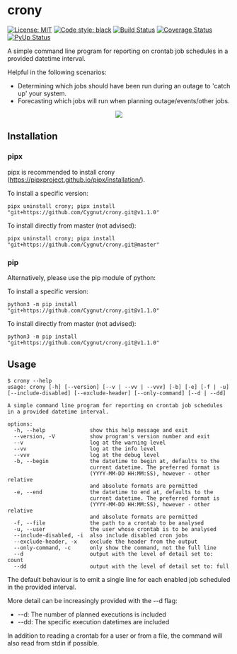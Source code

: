 # crony
[![License: MIT](https://img.shields.io/badge/License-MIT-yellow.svg)](https://opensource.org/licenses/MIT)
[![Code style: black](https://img.shields.io/badge/code%20style-black-000000.svg)](https://github.com/psf/black)
[![Build Status](https://travis-ci.com/Cygnut/crony.svg?branch=master)](https://travis-ci.com/github/Cygnut/crony)
[![Coverage Status](https://coveralls.io/repos/github/Cygnut/crony/badge.svg?branch=master&service=github&kill_cache=1)](https://coveralls.io/github/Cygnut/crony)
[![PyUp Status](https://pyup.io/repos/github/Cygnut/crony/shield.svg)](https://pyup.io/account/repos/github/Cygnut/crony)

A simple command line program for reporting on crontab job schedules in a provided datetime interval.

Helpful in the following scenarios:
- Determining which jobs should have been run during an outage to 'catch up' your system.
- Forecasting which jobs will run when planning outage/events/other jobs.

<p align="center">
  <img src="screenshots/main.png">
</p>

## Installation

### pipx
pipx is recommended to install crony (https://pipxproject.github.io/pipx/installation/).

To install a specific version:

    pipx uninstall crony; pipx install "git+https://github.com/Cygnut/crony.git@v1.1.0"

To install directly from master (not advised):

    pipx uninstall crony; pipx install "git+https://github.com/Cygnut/crony.git@master"

### pip
Alternatively, please use the pip module of python:

To install a specific version:

    python3 -m pip install "git+https://github.com/Cygnut/crony.git@v1.1.0"

To install directly from master (not advised):

    python3 -m pip install "git+https://github.com/Cygnut/crony.git@v1.1.0"

## Usage

    $ crony --help
    usage: crony [-h] [--version] [--v | --vv | --vvv] [-b] [-e] [-f | -u] [--include-disabled] [--exclude-header] [--only-command] [--d | --dd]

    A simple command line program for reporting on crontab job schedules in a provided datetime interval.

    options:
      -h, --help              show this help message and exit
      --version, -V           show program's version number and exit
      --v                     log at the warning level
      --vv                    log at the info level
      --vvv                   log at the debug level
      -b, --begin             the datetime to begin at, defaults to the 
                              current datetime. The preferred format is 
                              (YYYY-MM-DD HH:MM:SS), however - other relative 
                              and absolute formats are permitted
      -e, --end               the datetime to end at, defaults to the
                              current datetime. The preferred format is 
                              (YYYY-MM-DD HH:MM:SS), however - other relative 
                              and absolute formats are permitted
      -f, --file              the path to a crontab to be analysed
      -u, --user              the user whose crontab is to be analysed
      --include-disabled, -i  also include disabled cron jobs
      --exclude-header, -x    exclude the header from the output
      --only-command, -c      only show the command, not the full line
      --d                     output with the level of detail set to: count
      --dd                    output with the level of detail set to: full
    
The default behaviour is to emit a single line for each enabled job scheduled in the provided interval.

More detail can be increasingly provided with the --d flag:
- --d: The number of planned executions is included
- --dd: The specific execution datetimes are included

In addition to reading a crontab for a user or from a file, the command will also read from stdin if possible.
